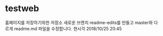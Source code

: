 # testweb
홈페이지를 저장하기위한 저장소
새로운 브랜치 readme-edits를 만들고 master와 다르게 readme.md 파일을 수정합니다.
현시각 2018/10/25 20:45
